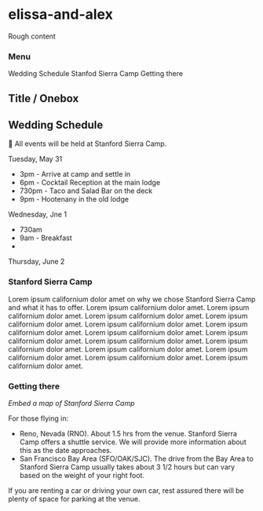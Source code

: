 # elissa-and-alex

Rough content

### Menu
Wedding Schedule
Stanfod Sierra Camp
Getting there


## Title / Onebox

## Wedding Schedule

💬 All events will be held at Stanford Sierra Camp. 

Tuesday, May 31
- 3pm - Arrive at camp and settle in
- 6pm - Cocktail Reception at the main lodge
- 730pm - Taco and Salad Bar on the deck
- 9pm - Hootenany in the old lodge

Wednesday, Jne 1
- 730am
- 9am - Breakfast
-

Thursday, June 2

### Stanford Sierra Camp

Lorem ipsum californium dolor amet on why we chose Stanford Sierra Camp and what it has to offer. Lorem ipsum californium dolor amet. Lorem ipsum californium dolor amet. Lorem ipsum californium dolor amet. Lorem ipsum californium dolor amet. Lorem ipsum californium dolor amet. Lorem ipsum californium dolor amet. Lorem ipsum californium dolor amet. Lorem ipsum californium dolor amet. Lorem ipsum californium dolor amet. Lorem ipsum californium dolor amet. Lorem ipsum californium dolor amet. Lorem ipsum californium dolor amet. Lorem ipsum californium dolor amet. Lorem ipsum californium dolor amet. 

### Getting there

*Embed a map of Stanford Sierra Camp*

For those flying in:
- Reno, Nevada (RNO). About 1.5 hrs from the venue. Stanford Sierra Camp offers a shuttle service. We will provide more information about this as the date approaches.
- San Francisco Bay Area (SFO/OAK/SJC). The drive from the Bay Area to Stanford Sierra Camp usually takes about 3 1/2 hours but can vary based on the weight of your right foot.

If you are renting a car or driving your own car, rest assured there will be plenty of space for parking at the venue.

### 
